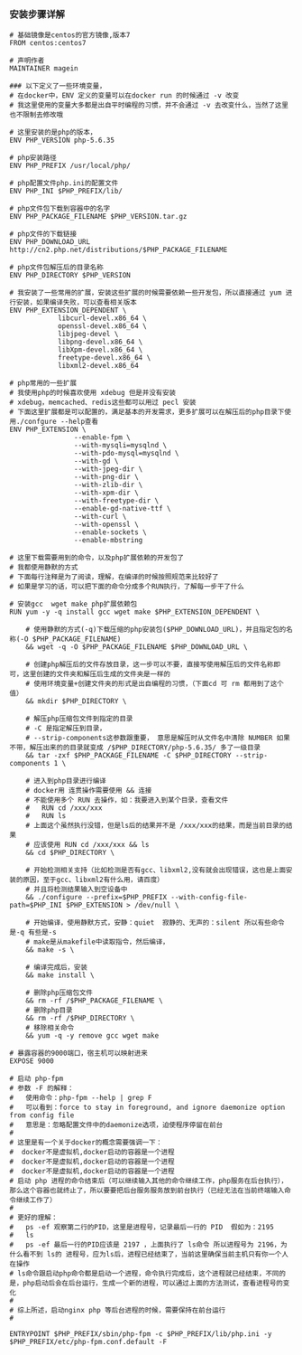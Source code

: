 ### 安装步骤详解

    # 基础镜像是centos的官方镜像,版本7
    FROM centos:centos7
     
    # 声明作者
    MAINTAINER magein
     
    ### 以下定义了一些环境变量，
    # 在docker中，ENV 定义的变量可以在docker run 的时候通过 -v 改变
    # 我这里使用的变量大多都是出自平时编程的习惯，并不会通过 -v 去改变什么，当然了这里也不限制去修改哦
     
    # 这里安装的是php的版本，
    ENV PHP_VERSION php-5.6.35
     
    # php安装路径
    ENV PHP_PREFIX /usr/local/php/
     
    # php配置文件php.ini的配置文件
    ENV PHP_INI $PHP_PREFIX/lib/
     
    # php文件包下载到容器中的名字
    ENV PHP_PACKAGE_FILENAME $PHP_VERSION.tar.gz
     
    # php文件的下载链接
    ENV PHP_DOWNLOAD_URL http://cn2.php.net/distributions/$PHP_PACKAGE_FILENAME
     
    # php文件包解压后的目录名称
    ENV PHP_DIRECTORY $PHP_VERSION
     
    # 我安装了一些常用的扩展，安装这些扩展的时候需要依赖一些开发包，所以直接通过 yum 进行安装，如果编译失败，可以查看相关版本
    ENV PHP_EXTENSION_DEPENDENT \
                libcurl-devel.x86_64 \
                openssl-devel.x86_64 \
                libjpeg-devel \
                libpng-devel.x86_64 \
                libXpm-devel.x86_64 \
                freetype-devel.x86_64 \
                libxml2-devel.x86_64
     
    # php常用的一些扩展
    # 我使用php的时候喜欢使用 xdebug 但是并没有安装
    # xdebug，memcached、redis这些都可以用过 pecl 安装
    # 下面这里扩展都是可以配置的，满足基本的开发需求，更多扩展可以在解压后的php目录下使用./confgure --help查看
    ENV PHP_EXTENSION \
                    --enable-fpm \
                    --with-mysqli=mysqlnd \
                    --with-pdo-mysql=mysqlnd \
                    --with-gd \
                    --with-jpeg-dir \
                    --with-png-dir \
                    --with-zlib-dir \
                    --with-xpm-dir \
                    --with-freetype-dir \
                    --enable-gd-native-ttf \
                    --with-curl \
                    --with-openssl \
                    --enable-sockets \
                    --enable-mbstring
    
    # 这里下载需要用到的命令，以及php扩展依赖的开发包了
    # 我都使用静默的方式
    # 下面每行注释是为了阅读，理解，在编译的时候按照规范来比较好了
    # 如果是学习的话，可以把下面的命令分成多个RUN执行，了解每一步干了什么
     
    # 安装gcc  wget make php扩展依赖包
    RUN yum -y -q install gcc wget make $PHP_EXTENSION_DEPENDENT \
    
        # 使用静默的方式(-q)下载压缩的php安装包($PHP_DOWNLOAD_URL)，并且指定包的名称(-O $PHP_PACKAGE_FILENAME)
        && wget -q -O $PHP_PACKAGE_FILENAME $PHP_DOWNLOAD_URL \
    
        # 创建php解压后的文件存放目录，这一步可以不要，直接写使用解压后的文件名称即可，这里创建的文件夹和解压后生成的文件夹是一样的
        # 使用环境变量+创建文件夹的形式是出自编程的习惯，（下面cd 可 rm 都用到了这个值）
        && mkdir $PHP_DIRECTORY \
    
        # 解压php压缩包文件到指定的目录
        # -C 是指定解压到目录，
        # --strip-components这参数跟重要， 意思是解压时从文件名中清除 NUMBER 如果不带，解压出来的的目录就变成 /$PHP_DIRECTORY/php-5.6.35/ 多了一级目录
        && tar -zxf $PHP_PACKAGE_FILENAME -C $PHP_DIRECTORY --strip-components 1 \
    
        # 进入到php目录进行编译
        # docker用 连贯操作需要使用 && 连接
        # 不能使用多个 RUN 去操作，如：我要进入到某个目录，查看文件
        #   RUN cd /xxx/xxx
        #   RUN ls
        # 上面这个虽然执行没错，但是ls后的结果并不是 /xxx/xxx的结果，而是当前目录的结果
        # 应该使用 RUN cd /xxx/xxx && ls
        && cd $PHP_DIRECTORY \
    
        # 开始检测相关支持（比如检测是否有gcc、libxml2,没有就会出现错误，这也是上面安装的原因，至于gcc、libxml2有什么用，请百度）
        # 并且将检测结果输入到空设备中
        && ./configure --prefix=$PHP_PREFIX --with-config-file-path=$PHP_INI $PHP_EXTENSION > /dev/null \
    
        # 开始编译，使用静默方式，安静：quiet  寂静的、无声的：silent 所以有些命令是-q 有些是-s
        # make是从makefile中读取指令，然后编译，
        && make -s \
    
        # 编译完成后，安装
        && make install \
    
        # 删除php压缩包文件
        && rm -rf /$PHP_PACKAGE_FILENAME \
        # 删除php目录
        && rm -rf /$PHP_DIRECTORY \
        # 移除相关命令
        && yum -q -y remove gcc wget make
     
    # 暴露容器的9000端口，宿主机可以映射进来
    EXPOSE 9000
     
    # 启动 php-fpm
    # 参数 -F 的解释：
    #   使用命令：php-fpm --help | grep F
    #   可以看到：force to stay in foreground, and ignore daemonize option from config file
    #   意思是：忽略配置文件中的daemonize选项，迫使程序停留在前台
    #
    # 这里是有一个关于docker的概念需要强调一下：
    #  docker不是虚拟机,docker启动的容器是一个进程
    #  docker不是虚拟机,docker启动的容器是一个进程
    #  docker不是虚拟机,docker启动的容器是一个进程
    # 启动 php 进程的命令结束后（可以继续输入其他的命令继续工作，php服务在后台执行），那么这个容器也就终止了，所以要要把后台服务服务放到前台执行（已经无法在当前终端输入命令继续工作了）
    #
    # 更好的理解：
    #   ps -ef 观察第二行的PID，这里是进程号，记录最后一行的 PID  假如为：2195
    #   ls
    #   ps -ef 最后一行的PID应该是 2197 ，上面执行了 ls命令 所以进程号为 2196，为什么看不到 ls的 进程号，应为ls后，进程已经结束了，当前这里确保当前主机只有你一个人在操作
    # ls命令跟启动php命令都是启动一个进程，命令执行完成后，这个进程就已经结束，不同的是，php启动后会在后台运行，生成一个新的进程，可以通过上面的方法测试，查看进程号的变化
    #
    # 综上所述，启动nginx php 等后台进程的时候，需要保持在前台运行
    #
     
    ENTRYPOINT $PHP_PREFIX/sbin/php-fpm -c $PHP_PREFIX/lib/php.ini -y $PHP_PREFIX/etc/php-fpm.conf.default -F
